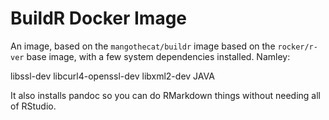 # BuildR Docker Image

An image, based on the `mangothecat/buildr` image based on the `rocker/r-ver` base image, with a few system dependencies installed. Namley:

libssl-dev
libcurl4-openssl-dev
libxml2-dev
JAVA

It also installs pandoc so you can do RMarkdown things without needing all of RStudio.
